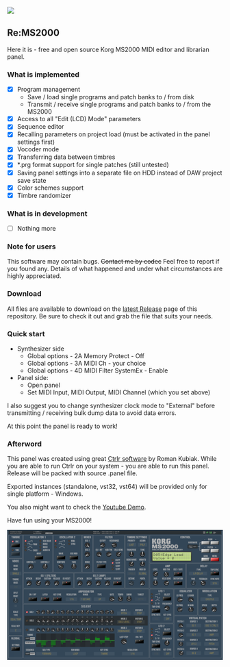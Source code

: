 ![](https://img.shields.io/badge/Status-Active-green)
## Re:MS2000
Here it is - free and open source Korg MS2000 MIDI editor and librarian panel.
### What is implemented
- [X] Program management
  - Save / load single programs and patch banks to / from disk
  - Transmit / receive single programs and patch banks to / from the MS2000
- [X] Access to all "Edit (LCD) Mode" parameters
- [X] Sequence editor
- [X] Recalling parameters on project load (must be activated in the panel settings first)
- [X] Vocoder mode
- [X] Transferring data between timbres
- [X] \*.prg format support for single patches (still untested)
- [X] Saving panel settings into a separate file on HDD instead of DAW project save state
- [X] Color schemes support
- [X] Timbre randomizer
### What is in development
- [ ] Nothing more
### Note for users
This software may contain bugs. <strike>Contact me by codec</strike> Feel free to report if you found any. Details of what happened and under what circumstances are highly appreciated. 
### Download
All files are available to download on the [latest Release](https://github.com/inteyes/ReMS2000/releases/latest) page of this repository. Be sure to check it out and grab the file that suits your needs.
### Quick start
- Synthesizer side
  - Global options - 2A Memory Protect - Off
  - Global options - 3A MIDI Ch - your choice
  - Global options - 4D MIDI Filter SystemEx - Enable
- Panel side:
  - Open panel
  - Set MIDI Input, MIDI Output, MIDI Channel (which you set above)

I also suggest you to change synthesizer clock mode to "External" before transmitting / receiving bulk dump data to avoid data errors.

At this point the panel is ready to work!
### Afterword
This panel was created using great [Ctrlr software](https://github.com/RomanKubiak/ctrlr) by Roman Kubiak. While you are able to run Ctrlr on your system - you are able to run this panel. Release will be packed with source .panel file.

Exported instances (standalone, vst32, vst64) will be provided only for single platform - Windows.

You also might want to check the [Youtube Demo](https://youtu.be/4hGYO-hkgUc).

Have fun using your MS2000!

![ReMS2000 panel](https://github.com/inteyes/ReMS2000/blob/main/.wiki/Screen1.png)
